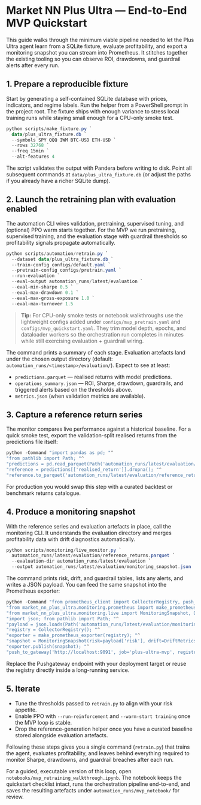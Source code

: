 # Market NN Plus Ultra — End-to-End MVP Quickstart

This guide walks through the minimum viable pipeline needed to let the Plus
Ultra agent learn from a SQLite fixture, evaluate profitability, and export a
monitoring snapshot you can stream into Prometheus. It stitches together the
existing tooling so you can observe ROI, drawdowns, and guardrail alerts after
every run.

## 1. Prepare a reproducible fixture

Start by generating a self-contained SQLite database with prices, indicators, and regime labels. Run the helper from a PowerShell prompt in the project root. The fixture ships with enough variance to stress local training runs while staying small enough for a CPU-only smoke test.

```powershell
python scripts/make_fixture.py `
  data/plus_ultra_fixture.db `
  --symbols SPY QQQ IWM BTC-USD ETH-USD `
  --rows 32768 `
  --freq 15min `
  --alt-features 4
```

The script validates the output with Pandera before writing to disk. Point all subsequent commands at `data/plus_ultra_fixture.db` (or adjust the paths if you already have a richer SQLite dump).

## 2. Launch the retraining plan with evaluation enabled

The automation CLI wires validation, pretraining, supervised tuning, and (optional) PPO warm starts together. For the MVP we run pretraining, supervised training, and the evaluation stage with guardrail thresholds so profitability signals propagate automatically.

```powershell
python scripts/automation/retrain.py `
  --dataset data/plus_ultra_fixture.db `
  --train-config configs/default.yaml `
  --pretrain-config configs/pretrain.yaml `
  --run-evaluation `
  --eval-output automation_runs/latest/evaluation `
  --eval-min-sharpe 0.5 `
  --eval-max-drawdown 0.1 `
  --eval-max-gross-exposure 1.0 `
  --eval-max-turnover 1.5
```

> **Tip:** For CPU-only smoke tests or notebook walkthroughs use the lightweight configs added under `configs/mvp_pretrain.yaml` and `configs/mvp_quickstart.yaml`. They trim model depth, epochs, and dataloader workers so the orchestration run completes in minutes while still exercising evaluation + guardrail wiring.

The command prints a summary of each stage. Evaluation artefacts land under the chosen output directory (default: `automation_runs/<timestamp>/evaluation/`). Expect to see at least:

* `predictions.parquet` — realised returns with model predictions.
* `operations_summary.json` — ROI, Sharpe, drawdown, guardrails, and triggered alerts based on the thresholds above.
* `metrics.json` (when validation metrics are available).

## 3. Capture a reference return series

The monitor compares live performance against a historical baseline. For a quick smoke test, export the validation-split realised returns from the predictions file itself:

```powershell
python -Command "import pandas as pd; "^
"from pathlib import Path; "^
"predictions = pd.read_parquet(Path('automation_runs/latest/evaluation/predictions.parquet')); "^
"reference = predictions[['realised_return']].dropna(); "^
"reference.to_parquet('automation_runs/latest/evaluation/reference_returns.parquet')"
```

For production you would swap this step with a curated backtest or benchmark returns catalogue.

## 4. Produce a monitoring snapshot

With the reference series and evaluation artefacts in place, call the monitoring CLI. It understands the evaluation directory and merges profitability data with drift diagnostics automatically.

```powershell
python scripts/monitoring/live_monitor.py `
  automation_runs/latest/evaluation/reference_returns.parquet `
  --evaluation-dir automation_runs/latest/evaluation `
  --output automation_runs/latest/evaluation/monitoring_snapshot.json
```

The command prints risk, drift, and guardrail tables, lists any alerts, and writes a JSON payload. You can feed the same snapshot into the Prometheus exporter:

```powershell
python -Command "from prometheus_client import CollectorRegistry, push_to_gateway; "^
"from market_nn_plus_ultra.monitoring.prometheus import make_prometheus_exporter; "^
"from market_nn_plus_ultra.monitoring.live import MonitoringSnapshot, DriftMetrics; "^
"import json; from pathlib import Path; "^
"payload = json.loads(Path('automation_runs/latest/evaluation/monitoring_snapshot.json').read_text()); "^
"registry = CollectorRegistry(); "^
"exporter = make_prometheus_exporter(registry); "^
"snapshot = MonitoringSnapshot(risk=payload['risk'], drift=DriftMetrics(**payload['drift']), alerts=payload['alerts'], window_count=payload['window_count'], guardrails=payload.get('guardrails')); "^
"exporter.publish(snapshot); "^
"push_to_gateway('http://localhost:9091', job='plus-ultra-mvp', registry=registry)"
```

Replace the Pushgateway endpoint with your deployment target or reuse the registry directly inside a long-running service.

## 5. Iterate

* Tune the thresholds passed to `retrain.py` to align with your risk appetite.
* Enable PPO with `--run-reinforcement` and `--warm-start training` once the MVP loop is stable.
* Drop the reference-generation helper once you have a curated baseline stored alongside evaluation artefacts.

Following these steps gives you a single command (`retrain.py`) that trains the agent, evaluates profitability, and leaves behind everything required to monitor Sharpe, drawdowns, and guardrail breaches after each run.

For a guided, executable version of this loop, open `notebooks/mvp_retraining_walkthrough.ipynb`. The notebook keeps the quickstart checklist intact, runs the orchestration pipeline end-to-end, and saves the resulting artefacts under `automation_runs/mvp_notebook/` for review.

